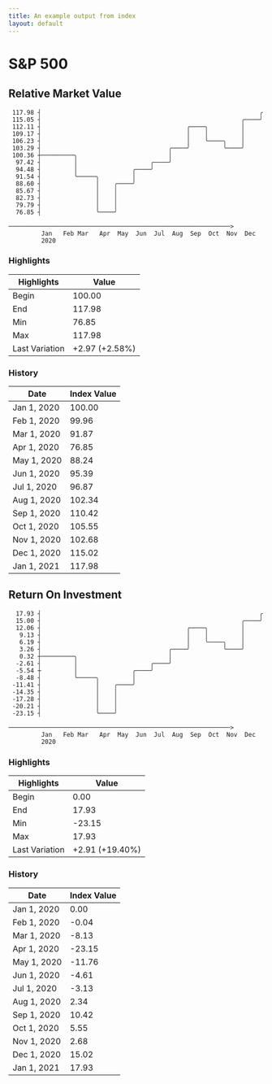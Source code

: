 ```yaml
---
title: An example output from index
layout: default
---
```


# S&P 500
## Relative Market Value

     117.98 ┤                                                            ╭ 
     115.05 ┤                                                       ╭────╯ 
     112.11 ┤                                        ╭────╮         │      
     109.17 ┤                                        │    │         │      
     106.23 ┤                                        │    ╰────╮    │      
     103.29 ┤                                   ╭────╯         ╰────╯      
     100.36 ┼─────────╮                         │                          
      97.42 ┤         │                    ╭────╯                          
      94.48 ┤         │               ╭────╯                               
      91.54 ┤         ╰─────╮         │                                    
      88.60 ┤               │    ╭────╯                                    
      85.67 ┤               │    │                                         
      82.73 ┤               │    │                                         
      79.79 ┤               │    │                                         
      76.85 ┤               ╰────╯                                         
             ─────────────────────────────────────────────────────────────>
             Jan   Feb Mar   Apr  May  Jun  Jul  Aug  Sep  Oct  Nov  Dec  
             2020                                                         

### Highlights

| Highlights     | Value          |
| -------------- | -------------- |
| Begin          | 100.00         |
| End            | 117.98         |
| Min            | 76.85          |
| Max            | 117.98         |
| Last Variation | +2.97 (+2.58%) |

### History

| Date        | Index Value |
| ----------- | ----------- |
| Jan 1, 2020 | 100.00      |
| Feb 1, 2020 | 99.96       |
| Mar 1, 2020 | 91.87       |
| Apr 1, 2020 | 76.85       |
| May 1, 2020 | 88.24       |
| Jun 1, 2020 | 95.39       |
| Jul 1, 2020 | 96.87       |
| Aug 1, 2020 | 102.34      |
| Sep 1, 2020 | 110.42      |
| Oct 1, 2020 | 105.55      |
| Nov 1, 2020 | 102.68      |
| Dec 1, 2020 | 115.02      |
| Jan 1, 2021 | 117.98      |

## Return On Investment

      17.93 ┤                                                            ╭ 
      15.00 ┤                                                       ╭────╯ 
      12.06 ┤                                        ╭────╮         │      
       9.13 ┤                                        │    │         │      
       6.19 ┤                                        │    ╰────╮    │      
       3.26 ┤                                   ╭────╯         ╰────╯      
       0.32 ┼─────────╮                         │                          
      -2.61 ┤         │                    ╭────╯                          
      -5.54 ┼         │               ╭────╯                               
      -8.48 ┤         ╰─────╮         │                                    
     -11.41 ┤               │    ╭────╯                                    
     -14.35 ┤               │    │                                         
     -17.28 ┤               │    │                                         
     -20.21 ┤               │    │                                         
     -23.15 ┤               ╰────╯                                         
             ─────────────────────────────────────────────────────────────>
             Jan   Feb Mar   Apr  May  Jun  Jul  Aug  Sep  Oct  Nov  Dec  
             2020                                                         

### Highlights

| Highlights     | Value           |
| -------------- | --------------- |
| Begin          | 0.00            |
| End            | 17.93           |
| Min            | -23.15          |
| Max            | 17.93           |
| Last Variation | +2.91 (+19.40%) |

### History

| Date        | Index Value |
| ----------- | ----------- |
| Jan 1, 2020 | 0.00        |
| Feb 1, 2020 | -0.04       |
| Mar 1, 2020 | -8.13       |
| Apr 1, 2020 | -23.15      |
| May 1, 2020 | -11.76      |
| Jun 1, 2020 | -4.61       |
| Jul 1, 2020 | -3.13       |
| Aug 1, 2020 | 2.34        |
| Sep 1, 2020 | 10.42       |
| Oct 1, 2020 | 5.55        |
| Nov 1, 2020 | 2.68        |
| Dec 1, 2020 | 15.02       |
| Jan 1, 2021 | 17.93       |

